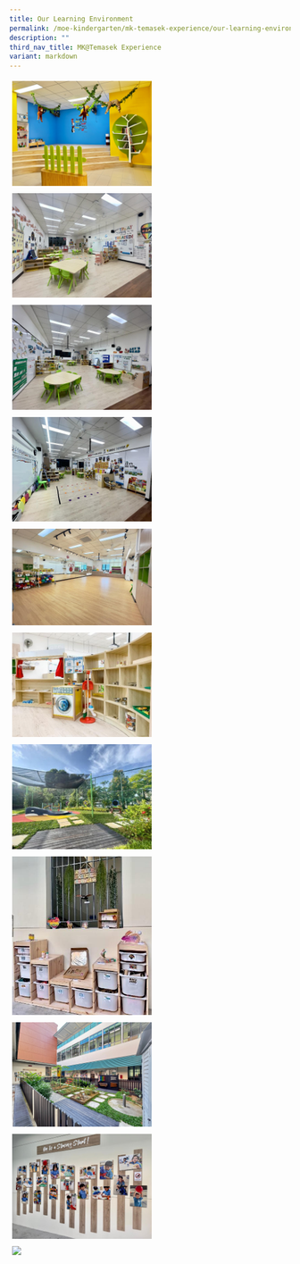 ```yaml
---
title: Our Learning Environment
permalink: /moe-kindergarten/mk-temasek-experience/our-learning-environment/
description: ""
third_nav_title: MK@Temasek Experience
variant: markdown
---
```

<div class="isomer-image-wrapper"><img style="width:250px; flex: 33.33%; padding: 5px;" height="auto" width="100%" src="/images/Reading_Cove.jpg"></div><div class="isomer-image-wrapper"><img style="width:250px; flex: 33.33%; padding: 5px;" height="auto" width="100%" src="/images/le-1.jpg"></div><div class="isomer-image-wrapper"><img style="width:250px; flex: 33.33%; padding: 5px;" height="auto" width="100%" src="/images/le-2.jpg"></div><div class="isomer-image-wrapper"><img style="width:250px; flex: 33.33%; padding: 5px;" height="auto" width="100%" src="/images/le-3.jpg"></div><div class="isomer-image-wrapper"><img style="width:250px; flex: 33.33%; padding: 5px;" height="auto" width="100%" src="/images/le-4.jpg"></div><div class="isomer-image-wrapper"><img style="width:250px; flex: 33.33%; padding: 5px;" height="auto" width="100%" src="/images/le-6.jpg"></div><div class="isomer-image-wrapper"><img style="width:250px; flex: 33.33%; padding: 5px;" height="auto" width="100%" src="/images/le-8.jpg"></div><div class="isomer-image-wrapper"><img style="width:250px; flex: 33.33%; padding: 5px;" height="auto" width="100%" src="/images/le-9.jpg"></div><div class="isomer-image-wrapper"><img style="width:250px; flex: 33.33%; padding: 5px;" height="auto" width="100%" src="/images/Garden.jpg"></div><div class="isomer-image-wrapper"><img style="width:250px; flex: 33.33%; padding: 5px;" height="auto" width="100%" src="/images/le-11.jpg"></div><div class="isomer-image-wrapper"><img style="width:250px; flex: 33.33%; padding: 5px;" height="auto" width="100%" src="/images/Tricycle_Area.jpg"></div><div class="isomer-image-wrapper"></div>